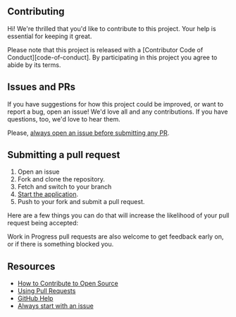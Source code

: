 ## Contributing

Hi! We're thrilled that you'd like to contribute to this project. Your help is essential for keeping it great.

Please note that this project is released with a [Contributor Code of Conduct][code-of-conduct]. By participating in this project you agree to abide by its terms.

## Issues and PRs

If you have suggestions for how this project could be improved, or want to report a bug, open an issue! We'd love all and any contributions. If you have questions, too, we'd love to hear them.

Please, [always open an issue before submitting any PR](https://about.gitlab.com/blog/2016/03/03/start-with-an-issue/).

## Submitting a pull request

1. Open an issue
1. Fork and clone the repository.
1. Fetch and switch to your branch
1. [Start the application](docs/getting-started.md).
1. Push to your fork and submit a pull request.

Here are a few things you can do that will increase the likelihood of your pull request being accepted:

Work in Progress pull requests are also welcome to get feedback early on, or if there is something blocked you.

## Resources

- [How to Contribute to Open Source](https://opensource.guide/how-to-contribute/)
- [Using Pull Requests](https://help.github.com/articles/about-pull-requests/)
- [GitHub Help](https://help.github.com)
- [Always start with an issue](https://about.gitlab.com/blog/2016/03/03/start-with-an-issue/)